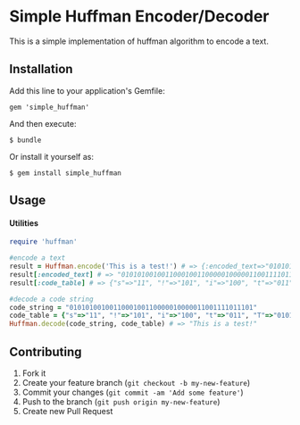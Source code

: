 # Simple Huffman Encoder/Decoder

This is a simple implementation of huffman algorithm to encode a text.

## Installation

Add this line to your application's Gemfile:

    gem 'simple_huffman'

And then execute:

    $ bundle

Or install it yourself as:

    $ gem install simple_huffman

## Usage

#### Utilities
```ruby
require 'huffman'

#encode a text
result = Huffman.encode('This is a test!') # => {:encoded_text=>"0101010010011000100110000010000011001111011101", :code_table=>{"s"=>"11", "!"=>"101", "i"=>"100", "t"=>"011", "T"=>"0101", "h"=>"0100", "e"=>"0011", "a"=>"0010", " "=>"000"}}
result[:encoded_text] # => "0101010010011000100110000010000011001111011101"
result[:code_table] # => {"s"=>"11", "!"=>"101", "i"=>"100", "t"=>"011", "T"=>"0101", "h"=>"0100", "e"=>"0011", "a"=>"0010", " "=>"000"}

#decode a code string
code_string = "0101010010011000100110000010000011001111011101"
code_table = {"s"=>"11", "!"=>"101", "i"=>"100", "t"=>"011", "T"=>"0101", "h"=>"0100", "e"=>"0011", "a"=>"0010", " "=>"000"}
Huffman.decode(code_string, code_table) # => "This is a test!"

```

## Contributing

1. Fork it
2. Create your feature branch (`git checkout -b my-new-feature`)
3. Commit your changes (`git commit -am 'Add some feature'`)
4. Push to the branch (`git push origin my-new-feature`)
5. Create new Pull Request
